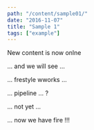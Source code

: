 ```yaml
---
path: "/content/sample01/"
date: "2016-11-07"
title: "Sample 1"
tags: ["example"]
---
```


New content is now onlne

... and we will see ...

... frestyle wworks ...

... pipeline ... ?

... not yet ...

... now we have fire !!!